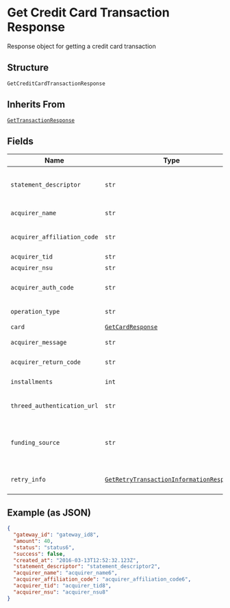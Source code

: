 
# Get Credit Card Transaction Response

Response object for getting a credit card transaction

## Structure

`GetCreditCardTransactionResponse`

## Inherits From

[`GetTransactionResponse`](../../doc/models/get-transaction-response.md)

## Fields

| Name | Type | Tags | Description |
|  --- | --- | --- | --- |
| `statement_descriptor` | `str` | Optional | Text that will appear on the credit card's statement |
| `acquirer_name` | `str` | Optional | Acquirer name |
| `acquirer_affiliation_code` | `str` | Optional | Aquirer affiliation code |
| `acquirer_tid` | `str` | Optional | Acquirer TID |
| `acquirer_nsu` | `str` | Optional | Acquirer NSU |
| `acquirer_auth_code` | `str` | Optional | Acquirer authorization code |
| `operation_type` | `str` | Optional | Operation type |
| `card` | [`GetCardResponse`](../../doc/models/get-card-response.md) | Optional | Card data |
| `acquirer_message` | `str` | Optional | Acquirer message |
| `acquirer_return_code` | `str` | Optional | Acquirer Return Code |
| `installments` | `int` | Optional | Number of installments |
| `threed_authentication_url` | `str` | Optional | 3D-S authentication Url |
| `funding_source` | `str` | Optional | Identify when a card is prepaid, credit or debit. |
| `retry_info` | [`GetRetryTransactionInformationResponse`](../../doc/models/get-retry-transaction-information-response.md) | Optional | Retry transaction information |

## Example (as JSON)

```json
{
  "gateway_id": "gateway_id8",
  "amount": 40,
  "status": "status6",
  "success": false,
  "created_at": "2016-03-13T12:52:32.123Z",
  "statement_descriptor": "statement_descriptor2",
  "acquirer_name": "acquirer_name6",
  "acquirer_affiliation_code": "acquirer_affiliation_code6",
  "acquirer_tid": "acquirer_tid8",
  "acquirer_nsu": "acquirer_nsu8"
}
```


